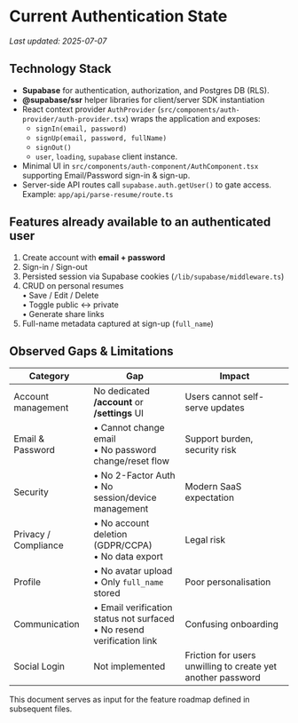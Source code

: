 # Current Authentication State

_Last updated: 2025-07-07_

## Technology Stack

- **Supabase** for authentication, authorization, and Postgres DB (RLS).
- **@supabase/ssr** helper libraries for client/server SDK instantiation
- React context provider `AuthProvider` (`src/components/auth-provider/auth-provider.tsx`) wraps the application and exposes:
  - `signIn(email, password)`
  - `signUp(email, password, fullName)`
  - `signOut()`
  - `user`, `loading`, `supabase` client instance.
- Minimal UI in `src/components/auth-component/AuthComponent.tsx` supporting Email/Password sign-in & sign-up.
- Server-side API routes call `supabase.auth.getUser()` to gate access.  
  Example: `app/api/parse-resume/route.ts`

## Features already available to an authenticated user

1. Create account with **email + password**
2. Sign-in / Sign-out
3. Persisted session via Supabase cookies (`/lib/supabase/middleware.ts`)
4. CRUD on personal resumes  
   • Save / Edit / Delete  
   • Toggle public ↔ private  
   • Generate share links
5. Full-name metadata captured at sign-up (`full_name`)

## Observed Gaps & Limitations

| Category | Gap | Impact |
|----------|-----|--------|
| Account management | No dedicated **/account** or **/settings** UI | Users cannot self-serve updates |
| Email & Password | • Cannot change email  <br/>• No password change/reset flow | Support burden, security risk |
| Security | • No 2-Factor Auth  <br/>• No session/device management | Modern SaaS expectation |
| Privacy / Compliance | • No account deletion (GDPR/CCPA) <br/>• No data export | Legal risk |
| Profile | • No avatar upload <br/>• Only `full_name` stored | Poor personalisation |
| Communication | • Email verification status not surfaced <br/>• No resend verification link | Confusing onboarding |
| Social Login | Not implemented | Friction for users unwilling to create yet another password |

This document serves as input for the feature roadmap defined in subsequent files.